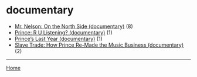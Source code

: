 # documentary

  * [Mr. Nelson: On the North Side (documentary)](../documentary/mr-nelson-on-the-north-side/index.md) (8)
  * [Prince: R U Listening? (documentary)](../documentary/prince-r-u-listening/index.md) (1)
  * [Prince’s Last Year (documentary)](../documentary/prince-s-last-year/index.md) (1)
  * [Slave Trade: How Prince Re-Made the Music Business (documentary)](../documentary/slave-trade-how-prince-re-made-the-music-business/index.md) (2)

----

[Home](../index.md)
